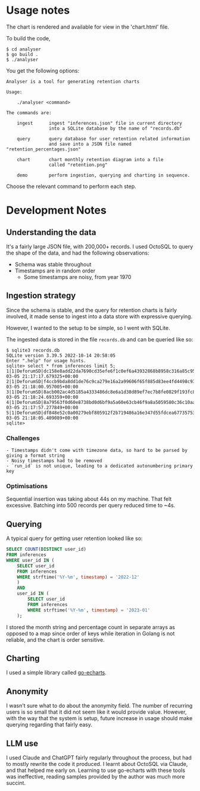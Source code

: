 # Usage notes
The chart is rendered and available for view in the 'chart.html' file.

To build the code,

```shell
$ cd analyser
$ go build .
$ ./analyser
```
You get the following options:

```
Analyser is a tool for generating retention charts

Usage:

	./analyser <command>

The commands are:

	ingest      ingest "inferences.json" file in current directory
				into a SQLite database by the name of "records.db"

	query       query database for user retention related information
				and save into a JSON file named "retention_percentages.json"

	chart       chart monthly retention diagram into a file
				called "retention.png"

	demo		perform ingestion, querying and charting in sequence.

```
Choose the relevant command to perform each step. 

# Development Notes
## Understanding the data
It's a fairly large JSON file, with 200,000+ records. I used OctoSQL to query the shape of the data, and had the following observations:

- Schema was stable throughout
- Timestamps are in random order
	- Some timestamps are noisy, from year 1970

## Ingestion strategy
Since the schema is stable, and the query for retention charts is fairly involved, it made sense to ingest into a data store with expressive querying.

However, I wanted to the setup to be simple, so I went with SQLite.

The ingested data is stored in the file `records.db` and can be queried like so:

```
$ sqlite3 records.db
SQLite version 3.39.5 2022-10-14 20:58:05
Enter ".help" for usage hints.
sqlite> select * from inferences limit 5;
1|1|DeforumSD|dc158e8add22da7690cd35efe6f1c0ef6a43932868b8958c316a85c95f34e612|e02d31832fdba9afd55b6e2107e097124b7ddc28d6e6eac524f5afb42d19cc6b|2023-03-05 21:17:17.679325+00:00
2|1|DeforumSD|f4ccb9bda8dd1de76c9ca279e16a2a99606f65f885d83ee4fd4498c93eaf5892|e02d31832fdba9afd55b6e2107e097124b7ddc28d6e6eac524f5afb42d19cc6b|2023-03-05 21:18:00.957005+00:00
3|1|DeforumSD|8acb002ac4d5185a4333486dc8e6a1d38d89ef7ec7b8fe0829f193fc815f9d2d|e02d31832fdba9afd55b6e2107e097124b7ddc28d6e6eac524f5afb42d19cc6b|2023-03-05 21:18:24.693359+00:00
4|1|DeforumSD|8a79563f0d60e8738bd0d6bf9a5a60e63cb46f9a8a5059580c36c10aa0527c16|e02d31832fdba9afd55b6e2107e097124b7ddc28d6e6eac524f5afb42d19cc6b|2023-03-05 21:17:57.277849+00:00
5|1|DeforumSD|df848e52c0a00279ebf805912f2b719486a16e347d55fdcea67735753775f130|e02d31832fdba9afd55b6e2107e097124b7ddc28d6e6eac524f5afb42d19cc6b|2023-03-05 21:18:05.409089+00:00
sqlite>
```

### Challenges
    - Timestamps didn't come with timezone data, so hard to be parsed by giving a format string
    - Noisy timestamps had to be removed
    - `run_id` is not unique, leading to a dedicated autonumbering primary key

### Optimisations
Sequential insertion was taking about 44s on my machine. That felt excessive. Batching into 500 records per query reduced time to ~4s.

## Querying
A typical query for getting user retention looked like so:

```SQL
SELECT COUNT(DISTINCT user_id)
FROM inferences
WHERE user_id IN (
    SELECT user_id
    FROM inferences 
    WHERE strftime('%Y-%m', timestamp) = '2022-12'
    )
	AND
    user_id IN (
	    SELECT user_id
		FROM inferences
		WHERE strftime('%Y-%m', timestamp) = '2023-01'
	);
```

I stored the month string and percentage count in separate arrays as opposed to a map since order of keys while iteration in Golang is not reliable, and the chart is order sensitive.

## Charting
I used a simple library called [go-echarts](https://github.com/go-echarts/go-echarts).

## Anonymity
I wasn't sure what to do about the anonymity field. The number of recurring users is so small that it did not seem like it would provide value. However, with the way that the system is setup, future increase in usage should make querying regarding that fairly easy.

## LLM use
I used Claude and ChatGPT fairly regularly throughout the process, but had to mostly rewrite the code it produced. I learnt about OctoSQL via Claude, and that helped me early on. Learning to use go-echarts with these tools was ineffective, reading samples provided by the author was much more succint.
